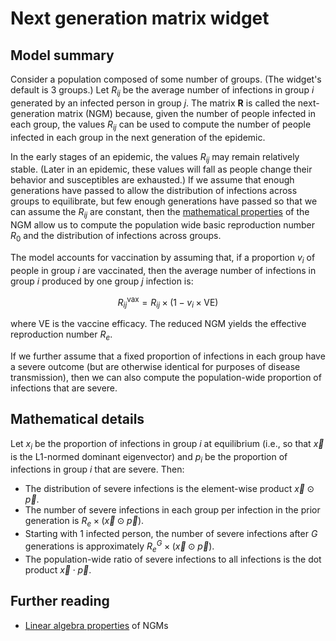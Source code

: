 # Next generation matrix widget

## Model summary

Consider a population composed of some number of groups. (The widget's default is 3 groups.) Let $R_{ij}$ be the average number of infections in group $i$ generated by an infected person in group $j$. The matrix $\mathbf{R}$ is called the next-generation matrix (NGM) because, given the number of people infected in each group, the values $R_{ij}$ can be used to compute the number of people infected in each group in the next generation of the epidemic.

In the early stages of an epidemic, the values $R_{ij}$ may remain relatively stable. (Later in an epidemic, these values will fall as people change their behavior and susceptibles are exhausted.) If we assume that enough generations have passed to allow the distribution of infections across groups to equilibrate, but few enough generations have passed so that we can assume the $R_{ij}$ are constant, then the [mathematical properties](linear_algebra.md) of the NGM allow us to compute the population wide basic reproduction number $R_0$ and the distribution of infections across groups.

The model accounts for vaccination by assuming that, if a proportion $v_i$ of people in group $i$ are vaccinated, then the average number of infections in group $i$ produced by one group $j$ infection is:

```math
R^\mathrm{vax}_{ij} = R_{ij} \times (1 - v_i \times \mathrm{VE})
```

where VE is the vaccine efficacy. The reduced NGM yields the effective reproduction number $R_e$.

If we further assume that a fixed proportion of infections in each group have a severe outcome (but are otherwise identical for purposes of disease transmission), then we can also compute the population-wide proportion of infections that are severe.

## Mathematical details

Let $x_i$ be the proportion of infections in group $i$ at equilibrium (i.e., so that $\vec{x}$ is the L1-normed dominant eigenvector) and $p_i$ be the proportion of infections in group $i$ that are severe. Then:

- The distribution of severe infections is the element-wise product $\vec{x} \odot \vec{p}$.
- The number of severe infections in each group per infection in the prior generation is $R_e \times (\vec{x} \odot \vec{p})$.
- Starting with 1 infected person, the number of severe infections after $G$ generations is approximately $R_e^G \times (\vec{x} \odot \vec{p})$.
- The population-wide ratio of severe infections to all infections is the dot product $\vec{x} \cdot \vec{p}$.

## Further reading

- [Linear algebra properties](linear_algebra.md) of NGMs
